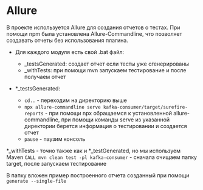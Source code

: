 # Allure
В проекте используется Allure для создания отчетов о тестах.
При помощи npm была установлена Allure-Commandline, что позволяет создавать отчеты 
без использования плагина.
- Для каждого модуля есть свой .bat файл:
    - _testsGenerated: создает отчет если тесты уже сгенерированы
    - _withTests: при помощи mvn запускаем тестирование и после получаем отчет

- *_testsGenerated:
    - ```cd..``` - переходим на директорию выше 
    - ```npx allure-commandline serve kafka-consumer/target/surefire-reports``` - при помощи npx обращаемся 
        к установленной allure-commandline, при помощи команды serve из указанной директории 
        берется информация о тестировании и создается отчет
    - ```pause``` - паузим консоль

*_withTests - точно также как и *_testGenerated, но мы используем Maven 
```CALL mvn clean test -pl kafka-consumer``` - сначала очищаем папку target, после запускаем тестирование

В папку вложен пример построенного отчета созданный при помощи ```generate --single-file```